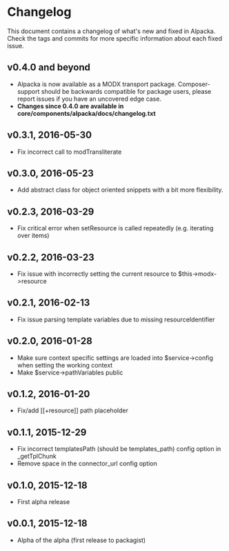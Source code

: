 # Changelog

This document contains a changelog of what's new and fixed in Alpacka. Check the tags and commits for more specific
information about each fixed issue. 

## v0.4.0 and beyond
- Alpacka is now available as a MODX transport package. Composer-support should be backwards compatible for package users, please report issues if you have an uncovered edge case.
- **Changes since 0.4.0 are available in core/components/alpacka/docs/changelog.txt**

## v0.3.1, 2016-05-30
- Fix incorrect call to modTransliterate

## v0.3.0, 2016-05-23
- Add abstract class for object oriented snippets with a bit more flexibility. 

## v0.2.3, 2016-03-29
- Fix critical error when setResource is called repeatedly (e.g. iterating over items)

## v0.2.2, 2016-03-23
- Fix issue with incorrectly setting the current resource to $this->modx->resource

## v0.2.1, 2016-02-13
- Fix issue parsing template variables due to missing resourceIdentifier

## v0.2.0, 2016-01-28
- Make sure context specific settings are loaded into $service->config when setting the working context
- Make $service->pathVariables public

## v0.1.2, 2016-01-20
- Fix/add [[+resource]] path placeholder 

## v0.1.1, 2015-12-29
- Fix incorrect templatesPath (should be templates_path) config option in _getTplChunk
- Remove space in the connector_url config option

## v0.1.0, 2015-12-18
- First alpha release

## v0.0.1, 2015-12-18
- Alpha of the alpha (first release to packagist)
